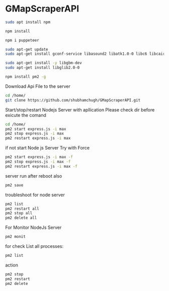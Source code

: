 # GMapScraperAPI
```sh
sudo apt install npm
```

```sh
npm install
```

```sh
npm i puppeteer
```


```sh
sudo apt-get update
sudo apt-get install gconf-service libasound2 libatk1.0-0 libc6 libcairo2 libcups2 libdbus-1-3 libexpat1 libfontconfig1 libgcc1 libgconf-2-4 libgdk-pixbuf2.0-0 libglib2.0-0 libgtk-3-0 libnspr4 libpango-1.0-0 libpangocairo-1.0-0 libstdc++6 libx11-6 libx11-xcb1 libxcb1 libxcomposite1 libxcursor1 libxdamage1 libxext6 libxfixes3 libxi6 libxrandr2 libxrender1 libxss1 libxtst6 ca-certificates fonts-liberation libappindicator1 libnss3 lsb-release xdg-utils wget

sudo apt-get install -y libgbm-dev
sudo apt-get install libglib2.0-0
```



```sh
npm install pm2 -g
```


Download Api File to the server
```sh
cd /home/
git clone https://github.com/shubhamchugh/GMapScraperAPI.git
```


Start/stop/restart Nodejs Server with apllication
Please check dir before exicute the comand

```sh
cd /home/
pm2 start express.js -i max
pm2 stop express.js -i max
pm2 restart express.js -i max
```

if not start Node js Server Try with Force
```sh
pm2 start express.js -i max -f
pm2 stop express.js -i max -f 
pm2 restart express.js -i max -f
```


server run after reboot also
```sh
pm2 save
```



troubleshoot for node server

```sh
pm2 list
pm2 restart all
pm2 stop all
pm2 delete all

```


For Monitor NodeJs Server
```sh 
pm2 monit
```
for check List all processes:
```sh
pm2 list
```

action
```sh
pm2 stop
pm2 restart
pm2 delete
```

